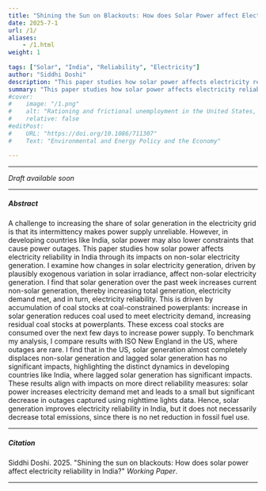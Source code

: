 ```yaml
---
title: "Shining the Sun on Blackouts: How does Solar Power affect Electricity Reliability in India?" 
date: 2025-7-1
url: /1/
aliases: 
    - /1.html
weight: 1
  
tags: ["Solar", "India", "Reliability", "Electricity"]
author: "Siddhi Doshi"
description: "This paper studies how solar power affects electricity reliability in India, through its effects on non-solar generation." 
summary: "This paper studies how solar power affects electricity reliability in India, through its effects on non-solar generation." 
#cover:
#    image: "/1.png"
#    alt: "Rationing and frictional unemployment in the United States, 1964–2009"
#    relative: false
#editPost:
#    URL: "https://doi.org/10.1086/711307"
#    Text: "Environmental and Energy Policy and the Economy"

---
```


---

*Draft available soon*

---

##### Abstract

A challenge to increasing the share of solar generation in the electricity grid is that its intermittency makes power supply unreliable. However, in developing countries like India, solar power may also lower constraints that cause power outages. This paper studies how solar power affects electricity reliability in India through its impacts on non-solar electricity generation. I examine how changes in solar electricity generation, driven by plausibly exogenous variation in solar irradiance, affect non-solar electricity generation. I find that solar generation over the past week increases current non-solar generation, thereby increasing total generation, electricity demand met, and in turn, electricity reliability. This is driven by accumulation of coal stocks at coal-constrained powerplants: increase in solar generation reduces coal used to meet electricity demand, increasing residual coal stocks at powerplants. These excess coal stocks are consumed over the next few days to increase power supply. To benchmark my analysis, I compare results with ISO New England in the US, where outages are rare. I find that in the US, solar generation almost completely displaces non-solar generation and lagged solar generation has no significant impacts, highlighting the distinct dynamics in developing countries like India, where lagged solar generation has significant impacts. These results align with impacts on more direct reliability measures: solar power increases electricity demand met and leads to a small but significant decrease in outages captured using nighttime lights data. Hence, solar generation improves electricity reliability in India, but it does not necessarily decrease total emissions, since there is no net reduction in fossil fuel use.


---

##### Citation

Siddhi Doshi. 2025. "Shining the sun on blackouts: How does solar power affect electricity reliability in India?" *Working Paper*. 

---

